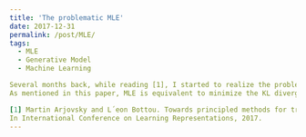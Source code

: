 ```yaml
---
title: 'The problematic MLE'
date: 2017-12-31
permalink: /post/MLE/
tags:
  - MLE
  - Generative Model
  - Machine Learning

Several months back, while reading [1], I started to realize the problem of MLE. Writing my new paper where I need to specify drawbacks of MLE for TPP, I went through this paper again and think it is valuable to take some notes.
As mentioned in this paper, MLE is equivalent to minimize the KL divergence between the real data distribution (Pr) and the generator's distribution (Pg).

[1] Martin Arjovsky and L´eon Bottou. Towards principled methods for training generative adversarial networks.
In International Conference on Learning Representations, 2017.
---
```



